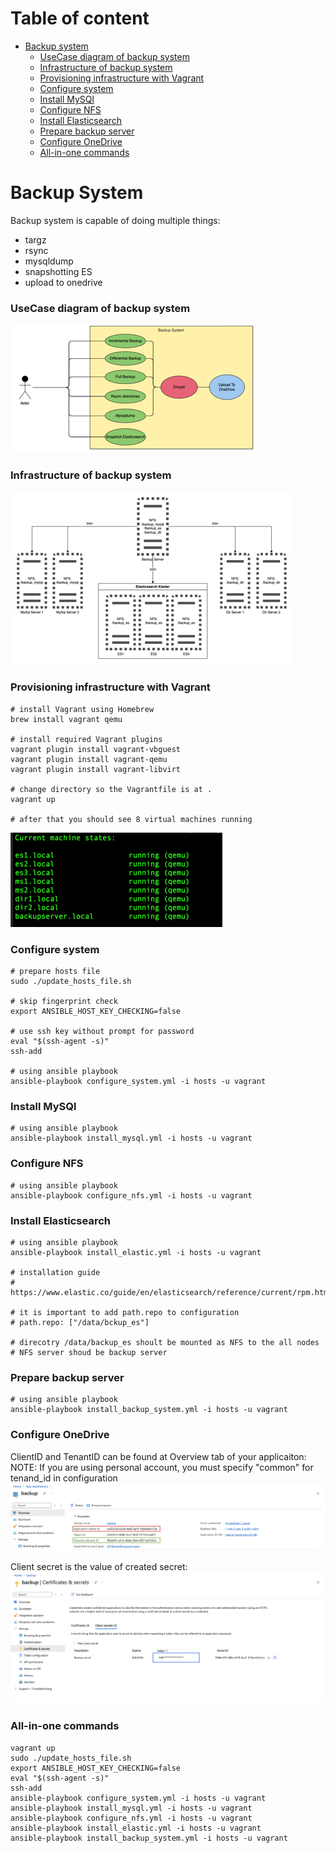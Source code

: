 # Table of content

- [Backup system](#backup-system)
  - [UseCase diagram of backup system](#usecase-diagram-of-backup-system)
  - [Infrastructure of backup system](#Infrastructure-of-backup-system)
  - [Provisioning infrastructure with Vagrant](#Provisioning-infrastructure-with-Vagrant)
  - [Configure system](#configure-system)
  - [Install MySQl](#Install-MySQl)
  - [Configure NFS](#Configure-NFS)
  - [Install Elasticsearch](#Install-Elasticsearch)
  - [Prepare backup server](#Prepare-backup-server)
  - [Configure OneDrive](#Configure-OneDrive)
  - [All-in-one commands](#All-in-one-commands)


# Backup System
Backup system is capable of doing multiple things:
  - targz
  - rsync
  - mysqldump
  - snapshotting ES
  - upload to onedrive

### UseCase diagram of backup system
![UseCase](images/usecase.png)



### Infrastructure of backup system
![Infrastructure](images/infrastructure.png)


### Provisioning infrastructure with Vagrant
```
# install Vagrant using Homebrew
brew install vagrant qemu

# install required Vagrant plugins
vagrant plugin install vagrant-vbguest
vagrant plugin install vagrant-qemu
vagrant plugin install vagrant-libvirt

# change directory so the Vagrantfile is at .
vagrant up

# after that you should see 8 virtual machines running
```
![Vagrant Status](images/vagrant_status.png)

### Configure system
```
# prepare hosts file
sudo ./update_hosts_file.sh

# skip fingerprint check
export ANSIBLE_HOST_KEY_CHECKING=false

# use ssh key without prompt for password
eval "$(ssh-agent -s)"
ssh-add

# using ansible playbook
ansible-playbook configure_system.yml -i hosts -u vagrant
```

### Install MySQl
```
# using ansible playbook
ansible-playbook install_mysql.yml -i hosts -u vagrant
```

### Configure NFS
```
# using ansible playbook
ansible-playbook configure_nfs.yml -i hosts -u vagrant
```

### Install Elasticsearch
```
# using ansible playbook
ansible-playbook install_elastic.yml -i hosts -u vagrant

# installation guide
# https://www.elastic.co/guide/en/elasticsearch/reference/current/rpm.html

# it is important to add path.repo to configuration
# path.repo: ["/data/bckup_es"]

# direcotry /data/backup_es shoult be mounted as NFS to the all nodes
# NFS server shoud be backup server
```

### Prepare backup server
```
# using ansible playbook
ansible-playbook install_backup_system.yml -i hosts -u vagrant
```

### Configure OneDrive
ClientID and TenantID can be found at Overview tab of your applicaiton:
NOTE: If you are using personal account, you must specify "common" for tenand_id in configuration
![OneDrive](images/onedrive1.png)

Client secret is the value of created secret:
![OneDrive](images/onedrive2.png)


### All-in-one commands
```
vagrant up
sudo ./update_hosts_file.sh
export ANSIBLE_HOST_KEY_CHECKING=false
eval "$(ssh-agent -s)"
ssh-add
ansible-playbook configure_system.yml -i hosts -u vagrant
ansible-playbook install_mysql.yml -i hosts -u vagrant
ansible-playbook configure_nfs.yml -i hosts -u vagrant
ansible-playbook install_elastic.yml -i hosts -u vagrant
ansible-playbook install_backup_system.yml -i hosts -u vagrant
```